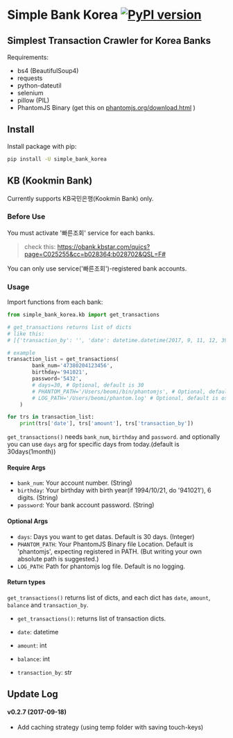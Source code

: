 # Simple Bank Korea [![PyPI version](https://badge.fury.io/py/simple-bank-korea.svg)](https://badge.fury.io/py/simple-bank-korea)

## Simplest Transaction Crawler for Korea Banks

Requirements:

- bs4 (BeautifulSoup4)
- requests
- python-dateutil
- selenium
- pillow (PIL)
- PhantomJS Binary (get this on [phantomjs.org/download.html](http://phantomjs.org/download.html) )

## Install

Install package with pip:

```bash
pip install -U simple_bank_korea
```

## KB (Kookmin Bank)

Currently supports KB국민은행(Kookmin Bank) only.

### Before Use

You must activate '빠른조회' service for each banks.

> check this: https://obank.kbstar.com/quics?page=C025255&cc=b028364:b028702&QSL=F#

You can only use service('빠른조회')-registered bank accounts.

### Usage

Import functions from each bank:

```python
from simple_bank_korea.kb import get_transactions

# get_transactions returns list of dicts
# like this:
# [{'transaction_by': '', 'date': datetime.datetime(2017, 9, 11, 12, 39, 42), 'amount': 50, 'balance': 394}]

# example
transaction_list = get_transactions(
        bank_num='47380204123456',
        birthday='941021',
        password='5432',
        # days=30, # Optional, default is 30
        # PHANTOM_PATH='/Users/beomi/bin/phantomjs', # Optional, default is 'phantomjs' only.
        # LOG_PATH='/Users/beomi/phantom.log' # Optional, default is os.path.devnull (no log)
    )

for trs in transaction_list:
    print(trs['date'], trs['amount'], trs['transaction_by'])
```

`get_transactions()` needs `bank_num`, `birthday` and `password`. and optionally you can use `days` arg for specific days from today.(default is 30days(1month))

#### Require Args

- `bank_num`: Your account number. (String)
- `birthday`: Your birthday with birth year(if 1994/10/21, do '941021'), 6 digits. (String)
- `password`: Your bank account password. (String)

#### Optional Args

- `days`: Days you want to get datas. Default is 30 days. (Integer)
- `PHANTOM_PATH`: Your PhantomJS Binary file Location. 
  Default is 'phantomjs', expecting registered in PATH. 
  (But writing your own absolute path is suggested.)
- `LOG_PATH`: Path for phantomjs log file. Default is no logging.

#### Return types

`get_transactions()` returns list of dicts, and each dict has `date`, `amount`, `balance` and `transaction_by`.

- `get_transactions()`: returns list of transaction dicts.

- `date`: datetime
- `amount`: int
- `balance`: int
- `transaction_by`: str


## Update Log

#### v0.2.7 (2017-09-18)

- Add caching strategy (using temp folder with saving touch-keys)
